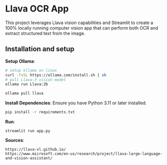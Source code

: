 
# Llava OCR App

This project leverages Llava vision capabilities and Streamlit to create a 100% locally running computer vision app that can perform both OCR and extract structured text from the image.

## Installation and setup

**Setup Ollama**:
   ```bash
   # setup ollama on linux 
   curl -fsSL https://ollama.com/install.sh | sh
   # pull Llava-3 vision model
   ollama run Llava:2b

   ollama pull llava
   ```

**Install Dependencies**:
   Ensure you have Python 3.11 or later installed.
   ```bash
   pip install -r requirements.txt
   ```

**Run**:
```
streamlit run app.py
```


**Sources**:
```
https://llava-vl.github.io/
https://www.microsoft.com/en-us/research/project/llava-large-language-and-vision-assistant/
```